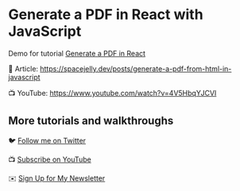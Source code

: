 # Generate a PDF in React with JavaScript

Demo for tutorial [Generate a PDF in React](https://www.youtube.com/watch?v=4V5HbqYJCVI)

📝 Article: https://spacejelly.dev/posts/generate-a-pdf-from-html-in-javascript

📺 YouTube: https://www.youtube.com/watch?v=4V5HbqYJCVI

## More tutorials and walkthroughs

🐦 [Follow me on Twitter](https://twitter.com/colbyfayock)

📺 [Subscribe on YouTube](https://www.youtube.com/colbyfayock)

✉️ [Sign Up for My Newsletter](https://colbyfayock.com/newsletter)
